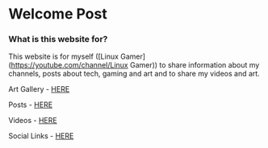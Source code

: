 # Welcome Post
### What is this website for?
This website is for myself ([Linux Gamer](https://youtube.com/channel/Linux Gamer)) to share information about my channels, posts about tech, gaming and art and to share my videos and art.

Art Gallery - [HERE](gallery.md)

Posts - [HERE](posts.md)

Videos - [HERE](videos.md)

Social Links - [HERE](socials.md)